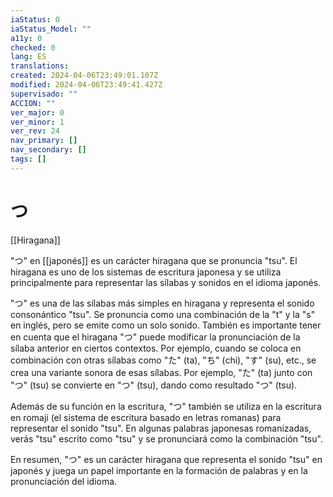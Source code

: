 ```yaml
---
iaStatus: 0
iaStatus_Model: ""
a11y: 0
checked: 0
lang: ES
translations: 
created: 2024-04-06T23:49:01.107Z
modified: 2024-04-06T23:49:41.427Z
supervisado: ""
ACCION: ""
ver_major: 0
ver_minor: 1
ver_rev: 24
nav_primary: []
nav_secondary: []
tags: []
---
```

# つ

[[Hiragana]]

"つ" en [[japonés]] es un carácter hiragana que se pronuncia "tsu". El hiragana es uno de los sistemas de escritura japonesa y se utiliza principalmente para representar las sílabas y sonidos en el idioma japonés.

"つ" es una de las sílabas más simples en hiragana y representa el sonido consonántico "tsu". Se pronuncia como una combinación de la "t" y la "s" en inglés, pero se emite como un solo sonido. También es importante tener en cuenta que el hiragana "つ" puede modificar la pronunciación de la sílaba anterior en ciertos contextos. Por ejemplo, cuando se coloca en combinación con otras sílabas como "た" (ta), "ち" (chi), "す" (su), etc., se crea una variante sonora de esas sílabas. Por ejemplo, "た" (ta) junto con "つ" (tsu) se convierte en "つ" (tsu), dando como resultado "つ" (tsu).

Además de su función en la escritura, "つ" también se utiliza en la escritura en romaji (el sistema de escritura basado en letras romanas) para representar el sonido "tsu". En algunas palabras japonesas romanizadas, verás "tsu" escrito como "tsu" y se pronunciará como la combinación "tsu".

En resumen, "つ" es un carácter hiragana que representa el sonido "tsu" en japonés y juega un papel importante en la formación de palabras y en la pronunciación del idioma.